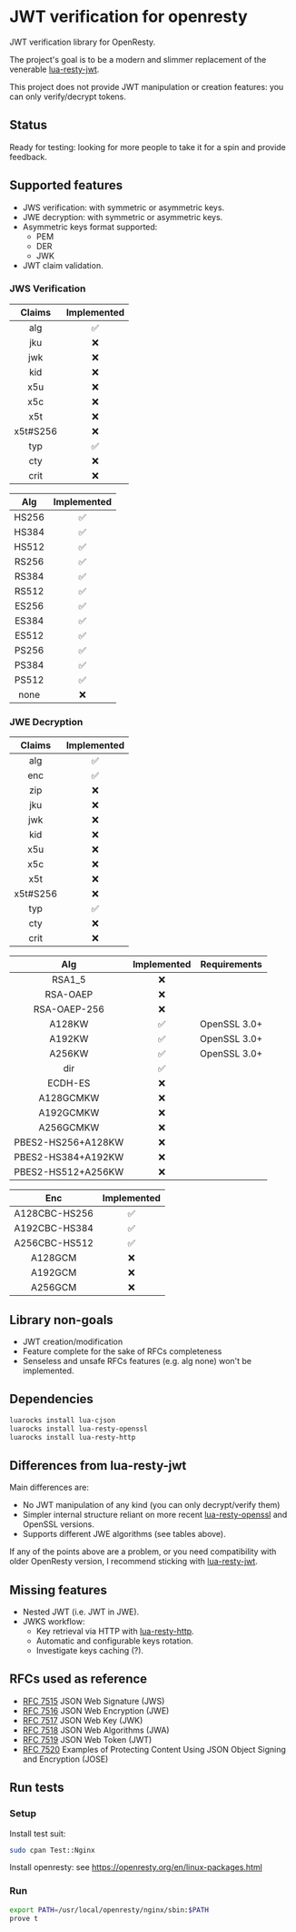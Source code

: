 # JWT verification for openresty

JWT verification library for OpenResty.

The project's goal is to be a modern and slimmer replacement of the venerable [lua-resty-jwt](https://github.com/cdbattags/lua-resty-jwt/).

This project does not provide JWT manipulation or creation features: you can only verify/decrypt tokens.

## Status

Ready for testing: looking for more people to take it for a spin and provide feedback.

## Supported features

- JWS verification: with symmetric or asymmetric keys.
- JWE decryption: with symmetric or asymmetric keys.
- Asymmetric keys format supported:
  - PEM
  - DER
  - JWK
- JWT claim validation.

### JWS Verification

|  Claims  |    Implemented     |
|:--------:|:------------------:|
|   alg    | :white_check_mark: |
|   jku    |        :x:         |
|   jwk    |        :x:         |
|   kid    |        :x:         |
|   x5u    |        :x:         |
|   x5c    |        :x:         |
|   x5t    |        :x:         |
| x5t#S256 |        :x:         |
|   typ    | :white_check_mark: |
|   cty    |        :x:         |
|   crit   |        :x:         |

|  Alg  |    Implemented     |
|:-----:|:------------------:|
| HS256 | :white_check_mark: |
| HS384 | :white_check_mark: |
| HS512 | :white_check_mark: |
| RS256 | :white_check_mark: |
| RS384 | :white_check_mark: |
| RS512 | :white_check_mark: |
| ES256 | :white_check_mark: |
| ES384 | :white_check_mark: |
| ES512 | :white_check_mark: |
| PS256 | :white_check_mark: |
| PS384 | :white_check_mark: |
| PS512 | :white_check_mark: |
| none  |        :x:         |

### JWE Decryption

|  Claims  |    Implemented     |
|:--------:|:------------------:|
|   alg    | :white_check_mark: |
|   enc    | :white_check_mark: |
|   zip    |        :x:         |
|   jku    |        :x:         |
|   jwk    |        :x:         |
|   kid    |        :x:         |
|   x5u    |        :x:         |
|   x5c    |        :x:         |
|   x5t    |        :x:         |
| x5t#S256 |        :x:         |
|   typ    | :white_check_mark: |
|   cty    |        :x:         |
|   crit   |        :x:         |

|        Alg         |     Implemented     | Requirements |
|:------------------:|:-------------------:|:------------:|
|       RSA1_5       |         :x:         |              |
|      RSA-OAEP      |         :x:         |              |
|    RSA-OAEP-256    |         :x:         |              |
|       A128KW       | :white_check_mark:  | OpenSSL 3.0+ |
|       A192KW       | :white_check_mark:  | OpenSSL 3.0+ |
|       A256KW       | :white_check_mark:  | OpenSSL 3.0+ |
|        dir         | :white_check_mark:  |              |
|      ECDH-ES       |         :x:         |              |
|     A128GCMKW      |         :x:         |              |
|     A192GCMKW      |         :x:         |              |
|     A256GCMKW      |         :x:         |              |
| PBES2-HS256+A128KW |         :x:         |              |
| PBES2-HS384+A192KW |         :x:         |              |
| PBES2-HS512+A256KW |         :x:         |              |

|      Enc      |     Implemented     |
|:-------------:|:-------------------:|
| A128CBC-HS256 | :white_check_mark:  |
| A192CBC-HS384 | :white_check_mark:  |
| A256CBC-HS512 | :white_check_mark:  |
|    A128GCM    |         :x:         |
|    A192GCM    |         :x:         |
|    A256GCM    |         :x:         |

## Library non-goals

- JWT creation/modification
- Feature complete for the sake of RFCs completeness
- Senseless and unsafe RFCs features (e.g. alg none) won't be implemented.

## Dependencies

```bash
luarocks install lua-cjson
luarocks install lua-resty-openssl
luarocks install lua-resty-http
```

## Differences from lua-resty-jwt

Main differences are:
- No JWT manipulation of any kind (you can only decrypt/verify them)
- Simpler internal structure reliant on more recent [lua-resty-openssl](https://github.com/fffonion/lua-resty-openssl) and OpenSSL versions.
- Supports different JWE algorithms (see tables above).

If any of the points above are a problem, or you need compatibility with older OpenResty version, I
recommend sticking with [lua-resty-jwt](https://github.com/cdbattags/lua-resty-jwt/).

## Missing features

- Nested JWT (i.e. JWT in JWE).
- JWKS workflow:
    - Key retrieval via HTTP with [lua-resty-http](https://github.com/ledgetech/lua-resty-http).
    - Automatic and configurable keys rotation.
    - Investigate keys caching (?).

## RFCs used as reference

- [RFC 7515](https://datatracker.ietf.org/doc/html/rfc7515) JSON Web Signature (JWS)
- [RFC 7516](https://datatracker.ietf.org/doc/html/rfc7516) JSON Web Encryption (JWE)
- [RFC 7517](https://datatracker.ietf.org/doc/html/rfc7517) JSON Web Key (JWK)
- [RFC 7518](https://datatracker.ietf.org/doc/html/rfc7518) JSON Web Algorithms (JWA)
- [RFC 7519](https://datatracker.ietf.org/doc/html/rfc7519) JSON Web Token (JWT)
- [RFC 7520](https://datatracker.ietf.org/doc/html/rfc7520) Examples of Protecting Content Using JSON Object Signing and Encryption (JOSE)

## Run tests

### Setup

Install test suit:
```bash
sudo cpan Test::Nginx
```

Install openresty: see https://openresty.org/en/linux-packages.html

### Run

```bash
export PATH=/usr/local/openresty/nginx/sbin:$PATH
prove t
```
